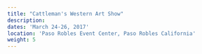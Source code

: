 ```yaml
---
title: "Cattleman's Western Art Show"
description:
dates: 'March 24-26, 2017'
location: 'Paso Robles Event Center, Paso Robles California'
weight: 5
---
```



